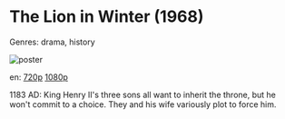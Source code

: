 # The Lion in Winter (1968)

Genres: drama, history

![poster](http://image.tmdb.org/t/p/w500/zzK551e51k00SlofHZfmS5zcWhy.jpg)

en:
  [720p](magnet:?xt=urn:btih:5c3e95c31437e484dc998b5df9db34b78766df2c&dn=The+Lion+in+Winter+%281968%29+720p+BrRip+x264+-+YIFY&tr=udp%3A%2F%2Ftracker.openbittorrent.com%3A80%2Fannounce&tr=udp%3A%2F%2Fglotorrents.pw%3A6969%2Fannounce&tr=udp%3A%2F%2Ftracker.openbittorrent.com%3A80%2Fannounce&tr=udp%3A%2F%2Ftracker.opentrackr.org%3A1337%2Fannounce&tr=udp%3A%2F%2Fzer0day.to%3A1337%2Fannounce&tr=udp%3A%2F%2Ftracker.coppersurfer.tk%3A6969%2Fannounce)
  [1080p](magnet:?xt=urn:btih:6d450a04aef666ec8605f05397732447f0493833&dn=The+Lion+in+Winter+(1968)+%5B1080p%5D&tr=udp%3A%2F%2Ftracker.yify-torrents.com%2Fannounce&tr=udp%3A%2F%2Fopen.demonii.com%3A1337&tr=udp%3A%2F%2Fexodus.desync.com%3A6969&tr=udp%3A%2F%2Ftracker.istole.it%3A80&tr=udp%3A%2F%2Ftracker.publicbt.com%3A80&tr=udp%3A%2F%2Ftracker.openbittorrent.com%3A80&tr=udp%3A%2F%2Ftracker.leechers-paradise.org%3A6969&tr=udp%3A%2F%2F9.rarbg.com%3A2710&tr=udp%3A%2F%2Fp4p.arenabg.ch%3A1337&tr=udp%3A%2F%2Fp4p.arenabg.com%3A1337&tr=udp%3A%2F%2Ftracker.coppersurfer.tk%3A6969)
  


1183 AD: King Henry II's three sons all want to inherit the throne, but he won't commit to a choice. They and his wife variously plot to force him.